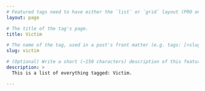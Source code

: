 ```yaml
---
# Featured tags need to have either the `list` or `grid` layout (PRO only).
layout: page

# The title of the tag's page.
title: Victim

# The name of the tag, used in a post's front matter (e.g. tags: [<slug>]).
slug: victim

# (Optional) Write a short (~150 characters) description of this featured tag.
description: >
  This is a list of everything tagged: Victim.

---
```

